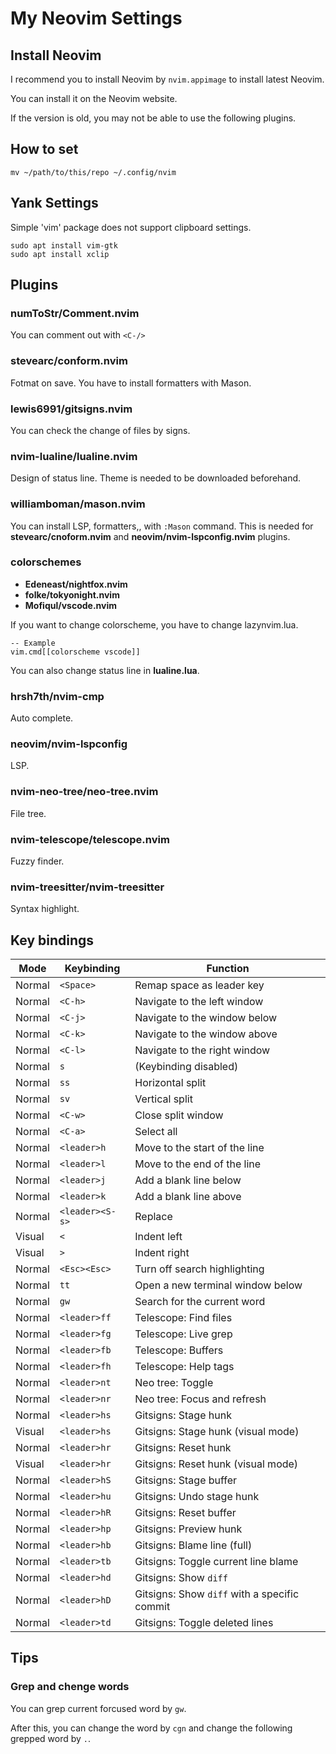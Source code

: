 # My Neovim Settings

## Install Neovim

I recommend you to install Neovim by `nvim.appimage` to install latest Neovim.

You can install it on the Neovim website.

If the version is old, you may not be able to use the following plugins.

## How to set

```
mv ~/path/to/this/repo ~/.config/nvim
```

## Yank Settings

Simple 'vim' package does not support clipboard settings.

```
sudo apt install vim-gtk
sudo apt install xclip
```

## Plugins

### numToStr/Comment.nvim

You can comment out with `<C-/>`

### stevearc/conform.nvim

Fotmat on save. You have to install formatters with Mason.

### lewis6991/gitsigns.nvim

You can check the change of files by signs.

### nvim-lualine/lualine.nvim

Design of status line. Theme is needed to be downloaded beforehand.

### williamboman/mason.nvim

You can install LSP, formatters,, with `:Mason` command.
This is needed for **stevearc/cnoform.nvim** and **neovim/nvim-lspconfig.nvim** plugins.

### colorschemes

- **Edeneast/nightfox.nvim**
- **folke/tokyonight.nvim**
- **Mofiqul/vscode.nvim**

If you want to change colorscheme, you have to change lazynvim.lua.

```
-- Example
vim.cmd[[colorscheme vscode]]
```

You can also change status line in **lualine.lua**.

### hrsh7th/nvim-cmp

Auto complete.

### neovim/nvim-lspconfig

LSP.

### nvim-neo-tree/neo-tree.nvim

File tree.

### nvim-telescope/telescope.nvim

Fuzzy finder.

### nvim-treesitter/nvim-treesitter

Syntax highlight.

## Key bindings

| Mode    | Keybinding       | Function                                         |
|---------|------------------|--------------------------------------------------|
| Normal  | `<Space>`        | Remap space as leader key                        |
| Normal  | `<C-h>`          | Navigate to the left window                      |
| Normal  | `<C-j>`          | Navigate to the window below                     |
| Normal  | `<C-k>`          | Navigate to the window above                     |
| Normal  | `<C-l>`          | Navigate to the right window                     |
| Normal  | `s`              | (Keybinding disabled)                            |
| Normal  | `ss`             | Horizontal split                                 |
| Normal  | `sv`             | Vertical split                                   |
| Normal  | `<C-w>`          | Close split window                               |
| Normal  | `<C-a>`          | Select all                                       |
| Normal  | `<leader>h`      | Move to the start of the line                    |
| Normal  | `<leader>l`      | Move to the end of the line                      |
| Normal  | `<leader>j`      | Add a blank line below                           |
| Normal  | `<leader>k`      | Add a blank line above                           |
| Normal  | `<leader><S-s>`  | Replace                                          |
| Visual  | `<`              | Indent left                                      |
| Visual  | `>`              | Indent right                                     |
| Normal  | `<Esc><Esc>`     | Turn off search highlighting                     |
| Normal  | `tt`             | Open a new terminal window below                 |
| Normal  | `gw`             | Search for the current word                      |
| Normal  | `<leader>ff`     | Telescope: Find files                            |
| Normal  | `<leader>fg`     | Telescope: Live grep                             |
| Normal  | `<leader>fb`     | Telescope: Buffers                               |
| Normal  | `<leader>fh`     | Telescope: Help tags                             |
| Normal  | `<leader>nt`     | Neo tree: Toggle                                 |
| Normal  | `<leader>nr`     | Neo tree: Focus and refresh                      |
| Normal  | `<leader>hs`     | Gitsigns: Stage hunk                             |
| Visual  | `<leader>hs`     | Gitsigns: Stage hunk (visual mode)               |
| Normal  | `<leader>hr`     | Gitsigns: Reset hunk                             |
| Visual  | `<leader>hr`     | Gitsigns: Reset hunk (visual mode)               |
| Normal  | `<leader>hS`     | Gitsigns: Stage buffer                           |
| Normal  | `<leader>hu`     | Gitsigns: Undo stage hunk                        |
| Normal  | `<leader>hR`     | Gitsigns: Reset buffer                           |
| Normal  | `<leader>hp`     | Gitsigns: Preview hunk                           |
| Normal  | `<leader>hb`     | Gitsigns: Blame line (full)                      |
| Normal  | `<leader>tb`     | Gitsigns: Toggle current line blame              |
| Normal  | `<leader>hd`     | Gitsigns: Show `diff`                            |
| Normal  | `<leader>hD`     | Gitsigns: Show `diff` with a specific commit     |
| Normal  | `<leader>td`     | Gitsigns: Toggle deleted lines                   |

## Tips

### Grep and chenge words

You can grep current forcused word by `gw`. 

After this, you can change the word by `cgn` and change the following grepped word by `.`.
